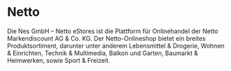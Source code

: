 
# Netto

<div class="container-toc"></div>

Die Nes GmbH – Netto eStores ist die Plattform für Onlinehandel der Netto Markendiscount AG & Co. KG. Der Netto-Onlineshop bietet ein breites Produktsortiment, darunter unter anderem Lebensmittel & Drogerie, Wohnen & Einrichten, Technik & Multimedia, Balkon und Garten, Baumarkt & Heimwerken, sowie Sport & Freizeit.